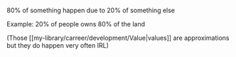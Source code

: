 80% of something happen due to 20% of something else

Example: 20% of people owns 80% of the land

(Those [[my-library/carreer/development/Value|values]] are approximations but they do happen very often IRL)
